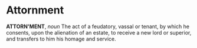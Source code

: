 # Attornment

**ATTORN'MENT**, _noun_ The act of a feudatory, vassal or tenant, by which he consents, upon the alienation of an estate, to receive a new lord or superior, and transfers to him his homage and service.